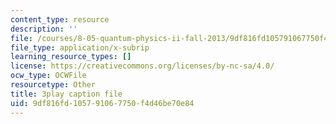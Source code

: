 ```yaml
---
content_type: resource
description: ''
file: /courses/8-05-quantum-physics-ii-fall-2013/9df816fd105791067750f4d46be70e84_TUenwZezzdk.srt
file_type: application/x-subrip
learning_resource_types: []
license: https://creativecommons.org/licenses/by-nc-sa/4.0/
ocw_type: OCWFile
resourcetype: Other
title: 3play caption file
uid: 9df816fd-1057-9106-7750-f4d46be70e84
---
```

